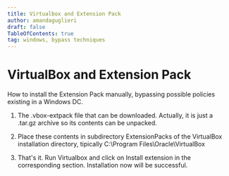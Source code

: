 ```yaml
---
title: Virtualbox and Extension Pack
author: amandaguglieri
draft: false
TableOfContents: true
tag: windows, bypass techniques
---
```


# VirtualBox and Extension Pack

How to install the Extension Pack manually, bypassing possible policies existing in a Windows DC.

1. The .vbox-extpack file that can be downloaded. Actually, it is just a .tar.gz archive so its contents can be unpacked. 

2. Place these contents in subdirectory ExtensionPacks of the VirtualBox installation directory, tipically C:\Program Files\Oracle\VirtualBox

3. That's it. Run Virtualbox and click on Install extension in the corresponding section. Installation now will be successful. 
